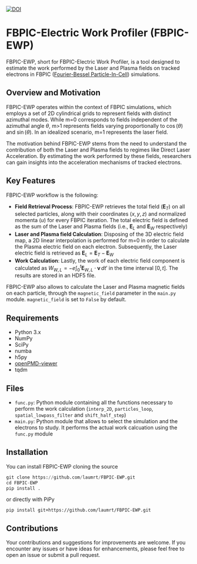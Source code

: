 [![DOI](https://zenodo.org/badge/DOI/10.5281/zenodo.10776689.svg)](https://doi.org/10.5281/zenodo.10776689)

# FBPIC-Electric Work Profiler (FBPIC-EWP)
FBPIC-EWP, short for FBPIC-Electric Work Profiler, is a tool designed to estimate the work performed by the Laser and Plasma fields on tracked electrons in FBPIC ([Fourier-Bessel Particle-In-Cell](https://github.com/fbpic/fbpic)) simulations.

## Overview and Motivation
FBPIC-EWP operates within the context of FBPIC simulations, which employs a set of 2D cylindrical grids to represent fields with distinct azimuthal modes. While m=0 corresponds to fields independent of the azimuthal angle $\theta$, m>1 represents fields varying proportionally to $\cos(\theta)$ and $\sin(\theta)$. In an idealized scenario, m=1 represents the laser field.

The motivation behind FBPIC-EWP stems from the need to understand the contribution of both the Laser and Plasma fields to regimes like Direct Laser Acceleration. By estimating the work performed by these fields, researchers can gain insights into the acceleration mechanisms of tracked electrons.

## Key Features
FBPIC-EWP workflow is the following:
* __Field Retrieval Process__: FBPIC-EWP retrieves the total field ($\mathbf{E}_T$) on all selected particles, along with their coordinates $(x, y, z)$ and normalized momenta ($u$) for every FBPIC iteration. The total electric field is defined as the sum of the Laser and Plasma fields (i.e., $\mathbf{E}_L$ and $\mathbf{E}_W$ respectively)
* __Laser and Plasma field Calculation__: Disposing of the 3D electric field map, a 2D linear interpolation is performed for m=0 in order to calculate the Plasma electric field on each electron. Subsequently, the Laser electric field is retrieved as $\mathbf{E}_L = \mathbf{E}_T - \mathbf{E}_W$
* __Work Calculation__: Lastly, the work of each electric field component is calculated as $W_{W,L} = -e \int_{0}^{t} \mathbf{E}_{W,L} \cdot \mathbf{v}\,dt'$ in the time interval $[0, t]$. The results are stored in an HDF5 file.

FBPIC-EWP also allows to calculate the Laser and Plasma magnetic fields on each particle, through the `magnetic_field` parameter in the `main.py` module. `magnetic_field` is set to `False` by default.

## Requirements
* Python 3.x
* NumPy
* SciPy
* numba
* h5py
* [openPMD-viewer](https://github.com/openPMD/openPMD-viewer)
* tqdm

## Files
* `func.py`: Python module containing all the functions necessary to perform the work calculation (`interp_2D`, `particles_loop`, `spatial_lowpass_filter` and `shift_half_step`)
* `main.py`: Python module that allows to select the simulation and the electrons to study. It performs the actual work calcuation using the `func.py` module

## Installation
You can install FBPIC-EWP cloning the source
```python
git clone https://github.com/laumrt/FBPIC-EWP.git
cd FBPIC-EWP
pip install .
```
or directly with PiPy
```
pip install git+https://github.com/laumrt/FBPIC-EWP.git
```

## Contributions
Your contributions and suggestions for improvements are welcome.
If you encounter any issues or have ideas for enhancements, please feel free to open an issue or submit a pull request. 
